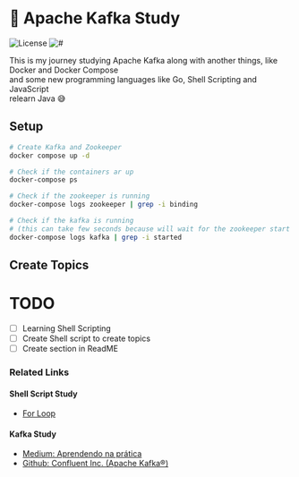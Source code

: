# 📘 Apache Kafka Study

![License](https://img.shields.io/github/license/avcaliani/aws-app?logo=apache&color=lightseagreen)
![#](https://img.shields.io/badge/python-3.10.+-yellow.svg)

This is my journey studying Apache Kafka along with another things, like Docker and Docker Compose<br>
and some new programming languages like Go, Shell Scripting and JavaScript<br>
relearn Java 😅

## Setup
```bash
# Create Kafka and Zookeeper
docker compose up -d

# Check if the containers ar up
docker-compose ps

# Check if the zookeeper is running
docker-compose logs zookeeper | grep -i binding

# Check if the kafka is running 
# (this can take few seconds because will wait for the zookeeper start first)
docker-compose logs kafka | grep -i started
```

## Create Topics

# TODO
- [ ] Learning Shell Scripting
- [ ] Create Shell script to create topics
- [ ] Create section in ReadME

### Related Links
#### Shell Script Study
- [For Loop](https://imasters.com.br/desenvolvimento/bash-for-loop-primeiro-passo-na-automacao-no-linux)

#### Kafka Study
- [Medium: Aprendendo na prática](https://medium.com/trainingcenter/apache-kafka-codifica%C3%A7%C3%A3o-na-pratica-9c6a4142a08f)
- [Github: Confluent Inc. (Apache Kafka®)](https://github.com/confluentinc/cp-docker-images)